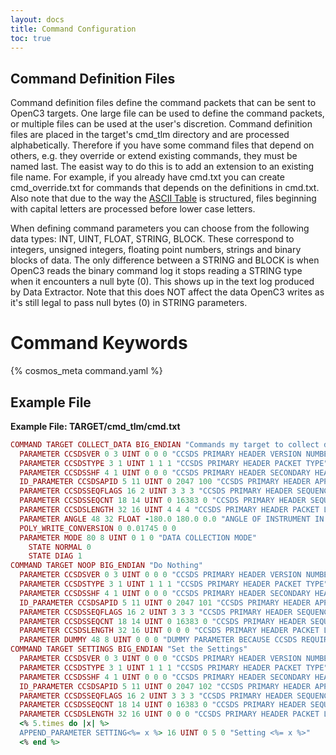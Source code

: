 ```yaml
---
layout: docs
title: Command Configuration
toc: true
---
```


## Command Definition Files

Command definition files define the command packets that can be sent to OpenC3 targets. One large file can be used to define the command packets, or multiple files can be used at the user's discretion. Command definition files are placed in the target's cmd_tlm directory and are processed alphabetically. Therefore if you have some command files that depend on others, e.g. they override or extend existing commands, they must be named last. The easist way to do this is to add an extension to an existing file name. For example, if you already have cmd.txt you can create cmd_override.txt for commands that depends on the definitions in cmd.txt. Also note that due to the way the [ASCII Table](http://www.asciitable.com/) is structured, files beginning with capital letters are processed before lower case letters.

When defining command parameters you can choose from the following data types: INT, UINT, FLOAT, STRING, BLOCK. These correspond to integers, unsigned integers, floating point numbers, strings and binary blocks of data. The only difference between a STRING and BLOCK is when OpenC3 reads the binary command log it stops reading a STRING type when it encounters a null byte (0). This shows up in the text log produced by Data Extractor. Note that this does NOT affect the data OpenC3 writes as it's still legal to pass null bytes (0) in STRING parameters.

<div style="clear:both;"></div>

# Command Keywords

{% cosmos_meta command.yaml %}

## Example File

**Example File: TARGET/cmd_tlm/cmd.txt**

<!-- prettier-ignore -->
```ruby
COMMAND TARGET COLLECT_DATA BIG_ENDIAN "Commands my target to collect data"
  PARAMETER CCSDSVER 0 3 UINT 0 0 0 "CCSDS PRIMARY HEADER VERSION NUMBER"
  PARAMETER CCSDSTYPE 3 1 UINT 1 1 1 "CCSDS PRIMARY HEADER PACKET TYPE"
  PARAMETER CCSDSSHF 4 1 UINT 0 0 0 "CCSDS PRIMARY HEADER SECONDARY HEADER FLAG"
  ID_PARAMETER CCSDSAPID 5 11 UINT 0 2047 100 "CCSDS PRIMARY HEADER APPLICATION ID"
  PARAMETER CCSDSSEQFLAGS 16 2 UINT 3 3 3 "CCSDS PRIMARY HEADER SEQUENCE FLAGS"
  PARAMETER CCSDSSEQCNT 18 14 UINT 0 16383 0 "CCSDS PRIMARY HEADER SEQUENCE COUNT"
  PARAMETER CCSDSLENGTH 32 16 UINT 4 4 4 "CCSDS PRIMARY HEADER PACKET LENGTH"
  PARAMETER ANGLE 48 32 FLOAT -180.0 180.0 0.0 "ANGLE OF INSTRUMENT IN DEGREES"
  POLY_WRITE_CONVERSION 0 0.01745 0 0
  PARAMETER MODE 80 8 UINT 0 1 0 "DATA COLLECTION MODE"
    STATE NORMAL 0
    STATE DIAG 1
COMMAND TARGET NOOP BIG_ENDIAN "Do Nothing"
  PARAMETER CCSDSVER 0 3 UINT 0 0 0 "CCSDS PRIMARY HEADER VERSION NUMBER"
  PARAMETER CCSDSTYPE 3 1 UINT 1 1 1 "CCSDS PRIMARY HEADER PACKET TYPE"
  PARAMETER CCSDSSHF 4 1 UINT 0 0 0 "CCSDS PRIMARY HEADER SECONDARY HEADER FLAG"
  ID_PARAMETER CCSDSAPID 5 11 UINT 0 2047 101 "CCSDS PRIMARY HEADER APPLICATION ID"
  PARAMETER CCSDSSEQFLAGS 16 2 UINT 3 3 3 "CCSDS PRIMARY HEADER SEQUENCE FLAGS"
  PARAMETER CCSDSSEQCNT 18 14 UINT 0 16383 0 "CCSDS PRIMARY HEADER SEQUENCE COUNT"
  PARAMETER CCSDSLENGTH 32 16 UINT 0 0 0 "CCSDS PRIMARY HEADER PACKET LENGTH"
  PARAMETER DUMMY 48 8 UINT 0 0 0 "DUMMY PARAMETER BECAUSE CCSDS REQUIRES 1 BYTE OF DATA"
COMMAND TARGET SETTINGS BIG_ENDIAN "Set the Settings"
  PARAMETER CCSDSVER 0 3 UINT 0 0 0 "CCSDS PRIMARY HEADER VERSION NUMBER"
  PARAMETER CCSDSTYPE 3 1 UINT 1 1 1 "CCSDS PRIMARY HEADER PACKET TYPE"
  PARAMETER CCSDSSHF 4 1 UINT 0 0 0 "CCSDS PRIMARY HEADER SECONDARY HEADER FLAG"
  ID_PARAMETER CCSDSAPID 5 11 UINT 0 2047 102 "CCSDS PRIMARY HEADER APPLICATION ID"
  PARAMETER CCSDSSEQFLAGS 16 2 UINT 3 3 3 "CCSDS PRIMARY HEADER SEQUENCE FLAGS"
  PARAMETER CCSDSSEQCNT 18 14 UINT 0 16383 0 "CCSDS PRIMARY HEADER SEQUENCE COUNT"
  PARAMETER CCSDSLENGTH 32 16 UINT 0 0 0 "CCSDS PRIMARY HEADER PACKET LENGTH"
  <% 5.times do |x| %>
  APPEND_PARAMETER SETTING<%= x %> 16 UINT 0 5 0 "Setting <%= x %>"
  <% end %>
```

